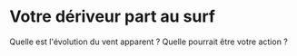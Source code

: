 # Votre dériveur part au surf

Quelle est l'évolution du vent apparent ? Quelle pourrait être votre action ?
